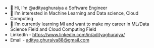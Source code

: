 - 👋 Hi, I’m @adityaghuraiya a Software Engineer
- 👀 I’m interested in Machine Learning and Data science, Cloud Computing
- 🌱 I’m currently learning Ml and want to make my career in ML/Data Science Field and Cloud Computing Field
- LinkedIn - https://www.linkedin.com/in/adityaghuraiya/
- Email - aditya.ghuraiya88@gmail.com

<!---
adityaghuraiya/adityaghuraiya is a ✨ special ✨ repository because its `README.md` (this file) appears on your GitHub profile.
You can click the Preview link to take a look at your changes.
--->
